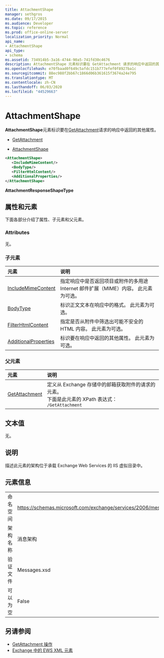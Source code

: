 ```yaml
---
title: AttachmentShape
manager: sethgros
ms.date: 09/17/2015
ms.audience: Developer
ms.topic: reference
ms.prod: office-online-server
localization_priority: Normal
api_name:
- AttachmentShape
api_type:
- schema
ms.assetid: 734914b5-3a16-4744-90a5-741fd30c4676
description: AttachmentShape 元素标识要在 GetAttachment 请求的响应中返回的其他属性。
ms.openlocfilehash: e70fbaad0f649c5afdc151b777efef0f8927ba1c
ms.sourcegitcommit: 88ec988f2bb67c1866d06b361615f3674a24e795
ms.translationtype: MT
ms.contentlocale: zh-CN
ms.lasthandoff: 06/03/2020
ms.locfileid: "44529663"
---
```

# <a name="attachmentshape"></a>AttachmentShape

**AttachmentShape**元素标识要在[GetAttachment](getattachment.md)请求的响应中返回的其他属性。 
  
- [GetAttachment](getattachment.md)
  
- [AttachmentShape](attachmentshape.md)
  
```xml
<AttachmentShape>
   <IncludeMimeContent/>
   <BodyType/>
   <FilterHtmlContent/>
   <AdditionalProperties/>
</AttachmentShape>
```

 **AttachmentResponseShapeType**
## <a name="attributes-and-elements"></a>属性和元素

下面各部分介绍了属性、子元素和父元素。
  
### <a name="attributes"></a>Attributes

无。
  
### <a name="child-elements"></a>子元素

|**元素**|**说明**|
|:-----|:-----|
|[IncludeMimeContent](includemimecontent.md) <br/> |指定响应中是否返回项目或附件的多用途 Internet 邮件扩展（MIME）内容。 此元素为可选。  <br/> |
|[BodyType](bodytype.md) <br/> |标识正文文本在响应中的格式。 此元素为可选。  <br/> |
|[FilterHtmlContent](filterhtmlcontent.md) <br/> |指定是否从附件中筛选出可能不安全的 HTML 内容。 此元素为可选。  <br/> |
|[AdditionalProperties](additionalproperties.md) <br/> |标识要在响应中返回的其他属性。 此元素为可选。  <br/> |
   
### <a name="parent-elements"></a>父元素

|**元素**|**说明**|
|:-----|:-----|
|[GetAttachment](getattachment.md) <br/> |定义从 Exchange 存储中的邮箱获取附件的请求的元素。  <br/> 下面是此元素的 XPath 表达式：   <br/>  `/GetAttachment` <br/> |
   
## <a name="text-value"></a>文本值

无。
  
## <a name="remarks"></a>说明

描述此元素的架构位于承载 Exchange Web Services 的 IIS 虚拟目录中。
  
## <a name="element-information"></a>元素信息

|||
|:-----|:-----|
|命名空间  <br/> |https://schemas.microsoft.com/exchange/services/2006/messages  <br/> |
|架构名称  <br/> |消息架构  <br/> |
|验证文件  <br/> |Messages.xsd  <br/> |
|可以为空  <br/> |False  <br/> |
   
## <a name="see-also"></a>另请参阅

- [GetAttachment 操作](getattachment-operation.md)
- [Exchange 中的 EWS XML 元素](ews-xml-elements-in-exchange.md)

